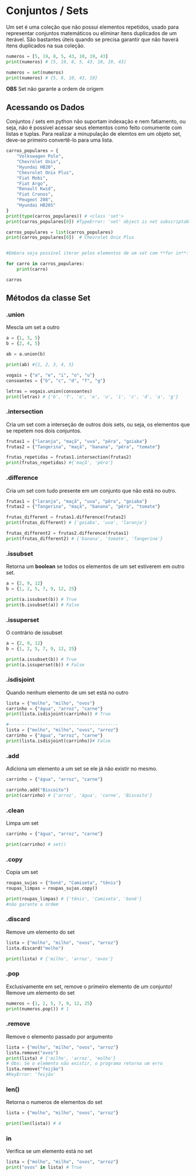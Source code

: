 # Conjuntos / Sets
 Um set é uma coleção que não possui elementos repetidos, usado para representar conjuntos matemáticos ou eliminar itens duplicados de um iterável. São bastantes úteis quando se precisa garantir que não haverá itens duplicados na sua coleção.

```python
numeros = [5, 19, 8, 5, 43, 10, 19, 43]  
print(numeros) # [5, 19, 8, 5, 43, 10, 19, 43]

numeros = set(numeros)
print(numeros) # {5, 8, 10, 43, 19}
```
**OBS**
Set não garante a ordem de origem

## Acessando os Dados
Conjuntos / sets em python não suportam indexação e nem fatiamento, ou seja, não é possível acessar seus elementos como feito comumente com listas e tuplas. Para realizar a minupulação de elemtos em um objeto set, deve-se primeiro convertê-lo para uma lista.

```python
carros_populares = {
    "Volkswagen Polo",
    "Chevrolet Onix",
    "Hyundai HB20",
    "Chevrolet Onix Plus",
    "Fiat Mobi",
    "Fiat Argo",
    "Renault Kwid",
    "Fiat Cronos",
    "Peugeot 208",
    "Hyundai HB20S"
}
print(type(carros_populares)) # <class 'set'>
print(carros_populares[0]) #TypeError: 'set' object is not subscriptable

carros_populares = list(carros_populares)
print(carros_populares[0])  # Chevrolet Onix Plus


#Embora seja possível iterar pelos elementos de um set com **for in**:

for carro in carros_populares:
    print(carro)
```

```python
carros
```
## Métodos da classe Set

### .union
Mescla um set a outro

```python
a = {1, 3, 5}
b = {2, 4, 5}

ab = a.union(b)

print(ab) #{1, 2, 3, 4, 5}

vogais = {"a", "e", "i", "o", "u"}
consoantes = {"b", "c", "d", "f", "g"}

letras = vogais.union(consoantes)
print(letras) # {'b', 'f', 'o', 'e', 'u', 'i', 'c', 'd', 'a', 'g'}
```

### .intersection
Cria um set com a interseção de outros dois sets, ou seja, os elementos que se repetem nos dois conjuntos.
```python
frutas1 = {"laranja", "maçã", "uva", "pêra", "goiaba"}
frutas2 = {"Tangerina", "maçã", "banana", "pêra", "tomate"}

frutas_repetidas = frutas1.intersection(frutas2)
print(frutas_repetidas) #{'maçã', 'pêra'}
```

### .difference
Cria um set com tudo presente em um conjunto que não está no outro.

```python
frutas1 = {"laranja", "maçã", "uva", "pêra", "goiaba"}
frutas2 = {"Tangerina", "maçã", "banana", "pêra", "tomate"}

frutas_different = frutas1.difference(frutas2)
print(frutas_different) # {'goiaba', 'uva', 'laranja'}

frutas_different2 = frutas2.difference(frutas1)
print(frutas_different2) # {'banana', 'tomate', 'Tangerina'}
```
### .issubset
Retorna um **boolean** se todos os elementos de um set estiverem em outro set.
```python
a = {2, 9, 12}
b = {1, 2, 5, 7, 9, 12, 25}

print(a.issubset(b)) # True
print(b.issubset(a)) # False
```

### .issuperset
O contrário de issubset
```python
a = {2, 9, 12}
b = {1, 2, 5, 7, 9, 12, 25}

print(a.issubset(b)) # True
print(a.issuperset(b)) # False
```
### .isdisjoint
Quando nenhum elemento de um set está no outro
```python
lista = {"molho", "milho", "ovos"}
carrinho = {"água", "arroz", "carne"}
print(lista.isdisjoint(carrinho)) # True

#------------------------------------------
lista = {"molho", "milho", "ovos", "arroz"}
carrinho = {"água", "arroz", "carne"}
print(lista.isdisjoint(carrinho))# False
```

### .add
Adiciona um elemento a um set se ele já não existir no mesmo.
```python
carrinho = {"água", "arroz", "carne"}

carrinho.add("Biscoito") 
print(carrinho) # {'arroz', 'água', 'carne', 'Biscoito'}
```

### .clean
Limpa um set
```python
carrinho = {"água", "arroz", "carne"}

print(carrinho) # set()
```

### .copy
Copia um set

```python
roupas_sujas = {"boné", "Camiseta", "tênis"}
roupas_limpas = roupas_sujas.copy()

print(roupas_limpas) # {'tênis', 'Camiseta', 'boné'}
#não garante a ordem
```

### .discard
Remove um elemento do set 
```python
lista = {"molho", "milho", "ovos", "arroz"}
lista.discard("molho")

print(lista) # {'milho', 'arroz', 'ovos'}
```
### .pop
Exclusivamente em set, remove o primeiro elemento de um conjunto!
Remove um elemento do set 
```python
numeros = {1, 2, 5, 7, 9, 12, 25}
print(numeros.pop()) # 1
```

### .remove
Remove o elemento passado por argumento
```python
lista = {"molho", "milho", "ovos", "arroz"}
lista.remove("ovos")
print(lista) # {'milho', 'arroz', 'molho'}
# Obs: Se o elemento não existir, o programa retorna um erro
lista.remove("feijão")
#KeyError: 'feijão'
```
### len()
Retorna o numeros de elementos do set
```python
lista = {"molho", "milho", "ovos", "arroz"}

print(len(lista)) # 4
```

### in
Verifica se um elemento está no set
```python
lista = {"molho", "milho", "ovos", "arroz"}
print("ovos" in lista) # True
```